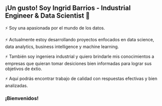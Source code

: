 ## ¡Un gusto! Soy Ingrid Barrios - Industrial Engineer & Data Scientist 👋

⚡ Soy una apasionada por el mundo de los datos. 

⚡ Actualmente estoy desarrollando proyectos enfocados en data science, data analytics, business intelligence y machine learning.

⚡ También soy ingeniera industrial y quiero brindarle mis conocimientos a empresas que quieran tomar desiciones bien informadas para lograr sus objetivos de éxtio.

⚡ Aquí podrás encontrar trabajo de calidad con respuestas efectivas y bien analizadas.

### ¡Bienvenidos!


